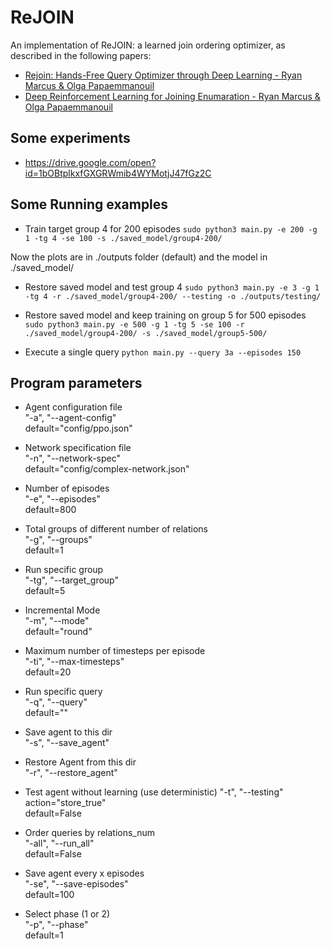 # ReJOIN

An implementation of ReJOIN: a learned join ordering optimizer, as described in the following papers:

* [Rejoin: Hands-Free Query Optimizer through Deep Learning - Ryan Marcus & Olga Papaemmanouil](https://www.cs.brandeis.edu/~olga/publications/HandsFreeCIDR19.pdf)
* [Deep Reinforcement Learning for Joining Enumaration - Ryan Marcus & Olga Papaemmanouil](https://www.cs.brandeis.edu/~olga/publications/ReJOIN_aiDM18.pdf)

## Some experiments
- https://drive.google.com/open?id=1bOBtplkxfGXGRWmib4WYMotjJ47fGz2C


## Some Running examples

- Train target group 4 for 200 episodes
`sudo python3 main.py -e 200 -g 1 -tg 4 -se 100 -s ./saved_model/group4-200/`

Now the plots are in ./outputs folder (default) and the model in  ./saved_model/ 

- Restore saved model and test group 4 
`sudo python3 main.py -e 3 -g 1 -tg 4 -r ./saved_model/group4-200/ --testing -o ./outputs/testing/`


- Restore saved model and keep training on group 5 for 500 episodes
`sudo python3 main.py -e 500 -g 1 -tg 5 -se 100 -r ./saved_model/group4-200/ -s ./saved_model/group5-500/`

- Execute a single query `python main.py --query 3a --episodes 150`

## Program parameters

- Agent configuration file  
    "-a", "--agent-config"  
    default="config/ppo.json"  

- Network specification file  
    "-n", "--network-spec"  
    default="config/complex-network.json"  

- Number of episodes  
    "-e", "--episodes"  
    default=800  

- Total groups of different number of relations  
    "-g", "--groups"  
    default=1  

- Run specific group  
    "-tg", "--target_group"  
    default=5  

- Incremental Mode  
    "-m", "--mode"  
    default="round"  

- Maximum number of timesteps per episode  
    "-ti", "--max-timesteps"  
    default=20  

- Run specific query  
    "-q", "--query"  
     default=""  

- Save agent to this dir  
    "-s", "--save_agent"  

- Restore Agent from this dir  
    "-r", "--restore_agent"  

- Test agent without learning (use deterministic) 
    "-t", "--testing"  
    action="store_true"  
    default=False  

- Order queries by relations_num  
    "-all", "--run_all"  
    default=False  

- Save agent every x episodes  
    "-se", "--save-episodes"  
    default=100  

- Select phase (1 or 2)  
    "-p", "--phase"  
    default=1  
    

